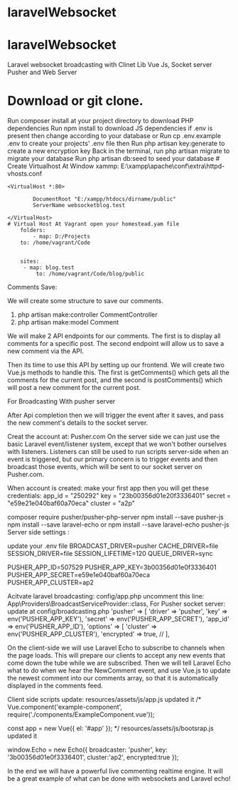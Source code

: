 # laravelWebsocket
# laravelWebsocket
Laravel websocket broadcasting with Clinet Lib Vue Js, Socket server Pusher and Web Server

# Download or git clone. 
Run composer install at your project directory to download PHP dependencies
Run npm install to download JS dependencies
if .env is present then change according to your database  or Run cp .env.example .env to create your projects' .env file then Run php artisan key:generate to create a new encryption key
Back in the terminal, run php artisan migrate to migrate your database
Run php artisan db:seed to seed your database
	#	Create Virtualhost At Window
	xammp: E:\xampp\apache\conf\extra\httpd-vhosts.conf

	<VirtualHost *:80>
    
    		DocumentRoot "E:/xampp/htdocs/dirname/public"
    		ServerName websocketblog.test
   
	</VirtualHost>
	# Virtual Host At Vagrant open your homestead.yam file
		folders:
    		- map: D:/Projects
      	to: /home/vagrant/Code

   
		sites:
   		 - map: blog.test
     		 to: /home/vagrant/Code/blog/public

Comments Save:

 We will create some structure to save our comments.

1. php artisan make:controller CommentController
2. php artisan make:model Comment

We will make 2 API endpoints for our comments. The first is to display all comments for a specific post. The second endpoint will allow us to save a new comment via the API.

Then its time to use this API by setting up our frontend. We will create two Vue.js methods to handle this. The first is getComments() which gets all the comments for the current post, and the second is postComments() which will post a new comment for the current post.

For Broadcasting With pusher server

After Api completion then we will trigger the event after it saves, and pass the new comment's details to the socket server.

Creat the account at: Pusher.com
On the server side we can just use the basic Laravel event/listener system, except that we won't bother ourselves with listeners. Listeners can still be used to run scripts server-side when an event is triggered, but our primary concern is to trigger events and then broadcast those events, which will be sent to our socket server on Pusher.com.

When account is created:  make your first app then you will get these credentials: 
app_id = "250292"
key = "23b00356d01e20f3336401"
secret = "e59e21e040baf60a70eca"
cluster = "a2p"

composer require pusher/pusher-php-server
npm install --save pusher-js
npm install --save laravel-echo 
or 
npm install --save laravel-echo pusher-js
Server side settings : 


update your .env file
BROADCAST_DRIVER=pusher
CACHE_DRIVER=file
SESSION_DRIVER=file
SESSION_LIFETIME=120
QUEUE_DRIVER=sync

PUSHER_APP_ID=507529
PUSHER_APP_KEY=3b00356d01e0f3336401
PUSHER_APP_SECRET=e59e1e040baf60a70eca
PUSHER_APP_CLUSTER=ap2


Acitvate laravel broadcasting:
config/app.php
uncomment this line: App\Providers\BroadcastServiceProvider::class,
For Pusher socket server:
update at config/broadcasting.php
'pusher' => [
            'driver' => 'pusher',
            'key' => env('PUSHER_APP_KEY'),
            'secret' => env('PUSHER_APP_SECRET'),
            'app_id' => env('PUSHER_APP_ID'),
            'options' => [
                        'cluster' => env('PUSHER_APP_CLUSTER'),
                        'encrypted' => true,
                //
            ],


On the client-side we will use Laravel Echo to subscribe to channels when the page loads. This will prepare our clients to accept any new events that come down the tube while we are subscribed. Then we will tell Laravel Echo what to do when we hear the NewComment event, and use Vue.js to update the newest comment into our comments array, so that it is automatically displayed in the comments feed.

Client side scripts update:
resources/assets/js/app.js updated it
/*
Vue.component('example-component', require('./components/ExampleComponent.vue'));

const app = new Vue({
    el: '#app'
});
*/
resources/assets/js/bootsrap.js updated it

window.Echo = new Echo({
    broadcaster: 'pusher',
    key: '3b00356d01e0f3336401',
    cluster:'ap2',
    encrypted:true
});

In the end we will have a powerful live commenting realtime engine. It will be a great example of what can be done with websockets and Laravel echo!


